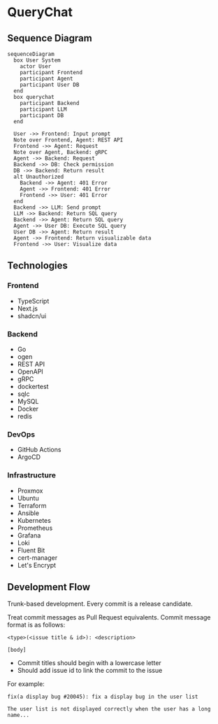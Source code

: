# QueryChat

## Sequence Diagram

```mermaid
sequenceDiagram
  box User System
    actor User
    participant Frontend
    participant Agent
    participant User DB
  end
  box querychat
    participant Backend
    participant LLM
    participant DB
  end

  User ->> Frontend: Input prompt
  Note over Frontend, Agent: REST API
  Frontend ->> Agent: Request
  Note over Agent, Backend: gRPC
  Agent ->> Backend: Request
  Backend ->> DB: Check permission
  DB ->> Backend: Return result
  alt Unauthorized
    Backend ->> Agent: 401 Error
    Agent ->> Frontend: 401 Error
    Frontend ->> User: 401 Error
  end
  Backend ->> LLM: Send prompt
  LLM ->> Backend: Return SQL query
  Backend ->> Agent: Return SQL query
  Agent ->> User DB: Execute SQL query
  User DB ->> Agent: Return result
  Agent ->> Frontend: Return visualizable data
  Frontend ->> User: Visualize data
```

## Technologies

### Frontend

- TypeScript
- Next.js
- shadcn/ui

### Backend

- Go
- ogen
- REST API
- OpenAPI
- gRPC
- dockertest
- sqlc
- MySQL
- Docker
- redis

### DevOps

- GitHub Actions
- ArgoCD

### Infrastructure

- Proxmox
- Ubuntu
- Terraform
- Ansible
- Kubernetes
- Prometheus
- Grafana
- Loki
- Fluent Bit
- cert-manager
- Let's Encrypt

## Development Flow

Trunk-based development. Every commit is a release candidate.

Treat commit messages as Pull Request equivalents. Commit message format is as follows:

```plaintext
<type>(<issue title & id>): <description>

[body]
```

- Commit titles should begin with a lowercase letter
- Should add issue id to link the commit to the issue

For example:

```plaintext
fix(a display bug #20045): fix a display bug in the user list

The user list is not displayed correctly when the user has a long name...
```
